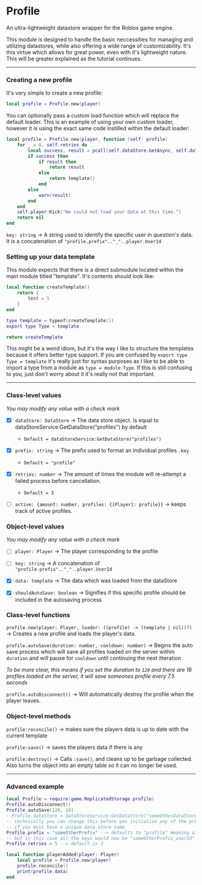 # Profile
An ultra-lightweight datastore wrapper for the Roblox game engine.

This module is designed to handle the basic neccessities for managing and utilizing datastores, while also offering a wide range of customizability. It's this virtue which allows for great power, even with it's lightweight nature. This will be greater explained as the tutorial continues.

---
### Creating a new profile

It's very simple to create a new profile:

```lua
local profile = Profile.new(player)
```

You can optionally pass a custom load function which will replace the default loader. This is an example of using your own custom loader, however it is using the exact same code instilled within the default loader:

```lua
local profile = Profile.new(player, function (self: profile)
	for _ = 0, self.retries do
		local success, result = pcall(self.dataStore.GetAsync, self.dataStore, self.key)
		if success then
			if result then
				return result
			else
				return template()
			end
		else
			warn(result)
		end
	end
	self.player:Kick("We could not load your data at this time.")
	return nil
end
```

`key: string` -> A string used to identify the specific user in question's data. It is a concatenation of `"profile.prefix".."_"..player.UserId`

### Setting up your data template

This module expects that there is a direct submodule located within the main module titled "template". It's contents should look like:

```lua
local function createTemplate()
    return {
        test = 5
    }
end

type template = typeof(createTemplate())
export type Type = template

return createTemplate
```

This might be a weird idiom, but it's the way I like to structure the templates because it offers better type support. If you are confused by `export type Type = template` it's really just for syntax purposes as I like to be able to import a type from a module as `type = module.Type`. If this is still confusing to you, just don't worry about it it's really not that important.

---

### Class-level values
*You may modify any value with a check mark*

- [x] `dataStore: DataStore` -> The data store object. Is equal to dataStoreService:GetDataStore("profiles") by default
   - `Default = dataStoreService:GetDataStore("profiles")`

- [x] `prefix: string` -> The prefix used to format an individual profiles `.key`
   -  `Default = "profile"`

- [x] `retries: number` -> The amount of times the module will re-attempt a failed process before cancellation. 
   - `Default = 3`

- [ ] `active: {amount: number, profiles: {[Player]: profile}}` -> keeps track of active profiles.

### Object-level values
*You may modify any value with a check mark*

- [ ] `player: Player` -> The player corresponding to the profile

- [ ] `key: string` -> A concatenation of `"profile.prefix".."_"..player.UserId`

- [x] `data: template` -> The data which was loaded from the dataStore

- [x] `shouldAutoSave: boolean` -> Signifies if this specific profile should be included in the autosaving process

### Class-level functions

`profile.new(player: Player, loader: ((profile) -> (template | nil))?)` -> Creates a new profile and loads the player's data.

`profile.autoSave(duration: number, cooldown: number)` -> Begins the auto save process which will save all profiles loaded on the server within `duration` and will pause for `cooldown` until continuing the next itteration

*To be more clear, this means if you set the duration to `120` and there are 16 profiles loaded on the server, it will save someones profile every 7.5 seconds*

`profile.autoDisconnect()` -> Will automatically destroy the profile when the player leaves.

### Object-level methods

`profile:reconcile()` -> makes sure the players data is up to date with the current template

`profile:save()` -> saves the players data if there is any

`profile:destroy()` -> Calls `:save()`, and cleans up to be garbage collected. Also turns the object into an empty table so it can no longer be used.

---

### Advanced example

```lua
local Profile = require(game.ReplicatedStorage.profile)
Profile.autoDisconnect()
Profile.autoSave(120, 10)
--Profile.dataStore = dataStoreService:GetDataStore("someOtherDataStore")
-- technically you can change this before you initialize any of the profiles
-- if you must have a unique data store name
Profile.prefix = "someOtherPrefix" --> defaults to "profile" meaning all keys will be "profile_userId"
-- but in this case all the keys would now be "someOtherPrefix_userId"
Profile.retries = 5 --> default is 3

local function playerAdded(player: Player)
	local profile = Profile.new(player)
	profile.reconcile()
	print(profile.data)
end
```
